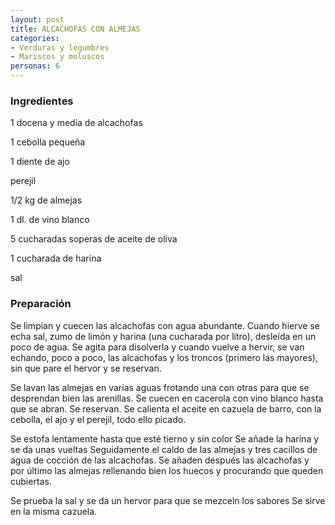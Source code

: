 ```yaml
---
layout: post
title: ALCACHOFAS CON ALMEJAS
categories:
- Verduras y legumbres
- Mariscos y moluscos
personas: 6 
---
```

<h3>Ingredientes</h3>
1 docena y media de alcachofas

1 cebolla pequeña

1 diente de ajo

perejil

1/2 kg de almejas

1 dl. de vino blanco

5 cucharadas soperas de aceite de oliva

1 cucharada de harina

sal

<h3>Preparación</h3>
Se limpian y cuecen las alcachofas con agua abundante. Cuando hierve se echa sal, zumo de limón y harina (una cucharada por litro), desleída en un poco de agua. Se agita para disolverla y cuando vuelve a hervir, se van echando, poco a poco, las alcachofas y los troncos (primero las mayores), sin que pare el hervor y se reservan.

Se lavan las almejas en varias aguas frotando una con otras para que se desprendan bien las arenillas. Se cuecen en cacerola con vino blanco hasta que se abran. Se reservan. Se calienta el aceite en cazuela de barro, con la cebolla, el ajo y el perejil, todo ello picado.

Se estofa lentamente hasta que esté tierno y sin color Se añade la harina y se da unas vueltas Seguidamente el caldo de las almejas y tres cacillos de agua de cocción de las alcachofas. Se añaden después las alcachofas y por último las almejas rellenando bien los huecos y procurando que queden cubiertas.

Se prueba la sal y se da un hervor para que se mezceln los sabores Se sirve en la misma cazuela.